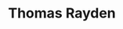---
layout: resume
title: "Thomas Rayden"
mobile: "+61414593198"
email: "twrayden@gmail.com"
website: "tom.rayden.co"
location: "Perth, WA"
---